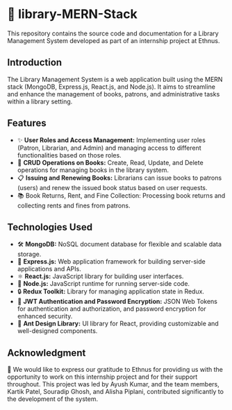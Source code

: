 # 📓 library-MERN-Stack
This repository contains the source code and documentation for a Library Management System developed as part of an internship project at Ethnus.

## Introduction
The Library Management System is a web application built using the MERN stack (MongoDB, Express.js, React.js, and Node.js). It aims to streamline and enhance the management of books, patrons, and administrative tasks within a library setting.

## Features
- ✨ **User Roles and Access Management:** Implementing user roles (Patron, Librarian, and Admin) and managing access to different functionalities based on those roles.
- 📖 **CRUD Operations on Books:** Create, Read, Update, and Delete operations for managing books in the library system.
- 📋 **Issuing and Renewing Books:** Librarians can issue books to patrons (users) and renew the issued book status based on user requests.
- 📚 Book Returns, Rent, and Fine Collection: Processing book returns and collecting rents and fines from patrons.

## Technologies Used
- 🛠️ **MongoDB:** NoSQL document database for flexible and scalable data storage.
- 🚀 **Express.js:** Web application framework for building server-side applications and APIs.
- ⚛️ **React.js:** JavaScript library for building user interfaces.
- 🔧 **Node.js:** JavaScript runtime for running server-side code.
- 🔒 **Redux Toolkit:** Library for managing application state in Redux.
- 🔐 **JWT Authentication and Password Encryption:** JSON Web Tokens for authentication and authorization, and password encryption for enhanced security.
- 💅 **Ant Design Library:** UI library for React, providing customizable and well-designed components.


## Acknowledgment
🙏 We would like to express our gratitude to Ethnus for providing us with the opportunity to work on this internship project and for their support throughout. This project was led by Ayush Kumar, and the team members, Kartik Patel, Souradip Ghosh, and Alisha Piplani, contributed significantly to the development of the system.
